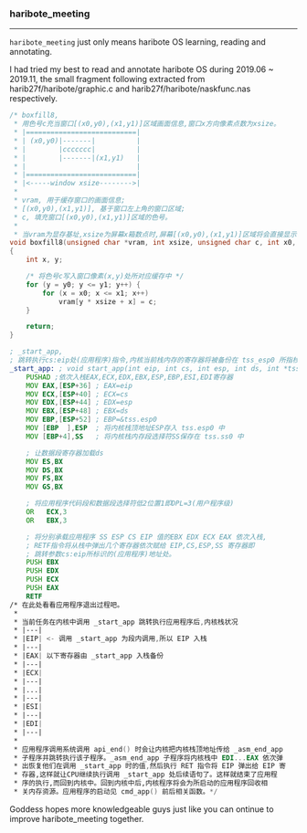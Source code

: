### haribote_meeting
---
`haribote_meeting` just only means haribote OS learning, reading and annotating.

I had tried my best to read and annotate haribote OS during 2019.06 ~ 2019.11, the small fragment following extracted from harib27f/haribote/graphic.c and harib27f/haribote/naskfunc.nas respectively.
```C
/* boxfill8,
 * 用色号c充当窗口[(x0,y0),(x1,y1)]区域画面信息,窗口x方向像素点数为xsize。
 * |===========================|
 * | (x0,y0)|-------|          |
 * |        |ccccccc|          |
 * |        |-------|(x1,y1)   |
 * |                           |
 * |===========================|
 * |<-----window xsize-------->|
 * 
 * vram, 用于缓存窗口的画面信息;
 * [(x0,y0),(x1,y1)], 基于窗口左上角的窗口区域;
 * c, 填充窗口[(x0,y0),(x1,y1)]区域的色号。
 *
 * 当vram为显存基址,xsize为屏幕x箱数点时,屏幕[(x0,y0),(x1,y1)]区域将会直接显示色号c对应的RGB颜色。*/
void boxfill8(unsigned char *vram, int xsize, unsigned char c, int x0, int y0, int x1, int y1)
{
    int x, y;

    /* 将色号c写入窗口像素(x,y)处所对应缓存中 */
    for (y = y0; y <= y1; y++) {
        for (x = x0; x <= x1; x++)
            vram[y * xsize + x] = c;
    }

    return;
}
```

```asm
; _start_app,
; 跳转执行cs:eip处(应用程序)指令,内核当前栈内存的寄存器将被备份在 tss_esp0 所指栈内存中。
_start_app: ; void start_app(int eip, int cs, int esp, int ds, int *tss_esp0);
    PUSHAD ;依次入栈EAX,ECX,EDX,EBX,ESP,EBP,ESI,EDI寄存器
    MOV EAX,[ESP+36] ; EAX=eip
    MOV ECX,[ESP+40] ; ECX=cs
    MOV EDX,[ESP+44] ; EDX=esp
    MOV EBX,[ESP+48] ; EBX=ds
    MOV EBP,[ESP+52] ; EBP=&tss.esp0
    MOV [EBP  ],ESP  ; 将内核栈顶地址ESP存入 tss.esp0 中
    MOV [EBP+4],SS   ; 将内核栈内存段选择符SS保存在 tss.ss0 中

    ; 让数据段寄存器加载ds
    MOV ES,BX
    MOV DS,BX
    MOV FS,BX
    MOV GS,BX

    ; 将应用程序代码段和数据段选择符低2位置1即DPL=3(用户程序级)
    OR   ECX,3
    OR   EBX,3

    ; 将分别承载应用程序 SS ESP CS EIP 值的EBX EDX ECX EAX 依次入栈,
    ; RETF指令将从栈中弹出几个寄存器依次赋给 EIP,CS,ESP,SS 寄存器即
    ; 跳转参数cs:eip所标识的(应用程序)地址处。
    PUSH EBX
    PUSH EDX
    PUSH ECX
    PUSH EAX
    RETF
/* 在此处看看应用程序退出过程吧。
 * 
 * 当前任务在内核中调用 _start_app 跳转执行应用程序后,内核栈状况
 * |---|
 * |EIP| <- 调用 _start_app 为段内调用,所以 EIP 入栈
 * |---|
 * |EAX| 以下寄存器由 _start_app 入栈备份
 * |---|
 * |ECX|
 * |---|
 * |...|
 * |---|
 * |ESI|
 * |---|
 * |EDI|
 * |---|
 * 
 * 应用程序调用系统调用 api_end() 时会让内核把内核栈顶地址传给 _asm_end_app 
 * 子程序并跳转执行该子程序。_asm_end_app 子程序将内核栈中 EDI...EAX 依次弹
 * 出恢复他们在调用 _start_app 时的值,然后执行 RET 指令将 EIP 弹出给 EIP 寄
 * 存器,这样就让CPU继续执行调用 _start_app 处后续语句了。这样就结束了应用程
 * 序的执行,而回到内核中。回到内核中后,内核程序将会为所启动的应用程序回收相
 * 关内存资源。应用程序的启动见 cmd_app() 前后相关函数。*/
```
Goddess hopes more knowledgeable guys just like you can  ontinue to improve haribote_meeting together.
